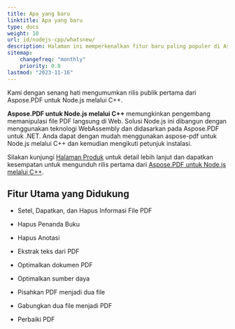 ```yaml
---
title: Apa yang baru
linktitle: Apa yang baru
type: docs
weight: 10
url: id/nodejs-cpp/whatsnew/
description: Halaman ini memperkenalkan fitur baru paling populer di Aspose.PDF untuk Node.js melalui C++ yang telah diperkenalkan dalam rilis terbaru.
sitemap:
    changefreq: "monthly"
    priority: 0.8
lastmod: "2023-11-16"
---
```


Kami dengan senang hati mengumumkan rilis publik pertama dari Aspose.PDF untuk Node.js melalui C++.

**Aspose.PDF untuk Node.js melalui C++** memungkinkan pengembang memanipulasi file PDF langsung di Web. Solusi Node.js ini dibangun dengan menggunakan teknologi WebAssembly dan didasarkan pada Aspose.PDF untuk .NET. Anda dapat dengan mudah menggunakan aspose-pdf untuk Node.js melalui C++ dan kemudian mengikuti petunjuk instalasi.

Silakan kunjungi [Halaman Produk](https://products.aspose.com/pdf/nodejs-cpp/) untuk detail lebih lanjut dan dapatkan kesempatan untuk mengunduh rilis pertama dari [Aspose.PDF untuk Node.js melalui C++]().

## **Fitur Utama yang Didukung**

- Setel, Dapatkan, dan Hapus Informasi File PDF
- Hapus Penanda Buku
- Hapus Anotasi

- Ekstrak teks dari PDF
- Optimalkan dokumen PDF 
- Optimalkan sumber daya 
- Pisahkan PDF menjadi dua file 
- Gabungkan dua file menjadi PDF 
- Perbaiki PDF